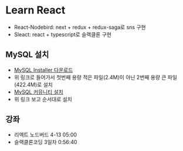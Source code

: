# Learn React

- React-Nodebird: next + redux + redux-saga로 sns 구현
- Sleact: react + typescript로 슬랙클론 구현

## MySQL 설치

- [MySQL Installer 다운로드](https://dev.mysql.com/downloads/installer/)
- 위 링크로 들어가서 첫번째 용량 적은 파일(2.4M)이 아닌 2번째 용량 큰 파일(422.4M)로 설치
- [MySQL 커뮤니티 설치](https://thebook.io/080229/ch07/02/01-01)
- 위 링크 보고 순서대로 설치

## 강좌

- 리액트 노드버드 4-13 05:00
- 슬랙클론코딩 3일차 0:56:40
